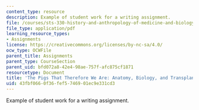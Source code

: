 ```yaml
---
content_type: resource
description: Example of student work for a writing assignment.
file: /courses/sts-330-history-and-anthropology-of-medicine-and-biology-spring-2013/43fbf0660f36fef5746901ec9e331cd3_MITSTS_330S13_BolmModePigs.pdf
file_type: application/pdf
learning_resource_types:
- Assignments
license: https://creativecommons.org/licenses/by-nc-sa/4.0/
ocw_type: OCWFile
parent_title: Assignments
parent_type: CourseSection
parent_uid: bfd072a8-42e4-98ae-757f-afc875cf1871
resourcetype: Document
title: 'The Pigs That Therefore We Are: Anatomy, Biology, and Transplantation'
uid: 43fbf066-0f36-fef5-7469-01ec9e331cd3
---
```

Example of student work for a writing assignment.